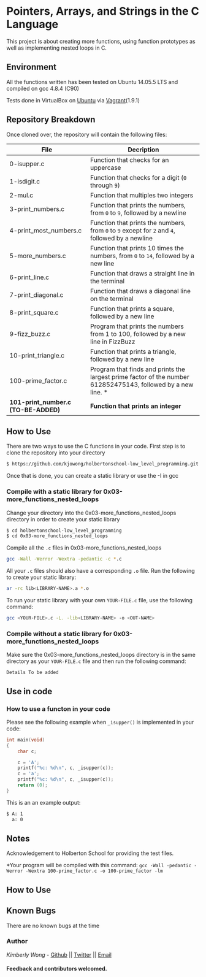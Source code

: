 # Pointers, Arrays, and Strings in the C Language

This project is about creating more functions, using function prototypes as well as implementing nested loops in C.
## Environment
All the functions written has been tested on Ubuntu 14.05.5 LTS and compiled on gcc 4.8.4 (C90)

Tests done in VirtualBox on [Ubuntu](https://atlas.hashicorp.com/ubuntu/boxes/trusty64) via [Vagrant](https://www.vagrantup.com/)(1.9.1)

## Repository Breakdown
Once cloned over, the repository will contain the following files:

|   **File**    |  **Decription**                       |
|---------------|---------------------------------------|
| 0-isupper.c | Function that checks for an uppercase |
| 1-isdigit.c  |  Function that checks for a digit (`0` through `9`) |
| 2-mul.c | Function that multiples two integers|
| 3-print_numbers.c | Function that prints the numbers, from `0` to `9`, followed by a newline |
| 4-print_most_numbers.c | Function that prints the numbers, from `0` to `9` except for `2` and `4`, followed by a newline |
| 5-more_numbers.c | Function that prints 10 times the numbers, from `0` to `14`, followed by a new line |
| 6-print_line.c | Function that draws a straight line in the terminal |
| 7-print_diagonal.c | Function that draws a diagonal line on the terminal |
| 8-print_square.c | Function that prints a square, followed by a new line|
| 9-fizz_buzz.c | Program that prints the numbers from 1 to 100, followed by a new line in FizzBuzz |
| 10-print_triangle.c | Function that prints a triangle, followed by a new line |
| 100-prime_factor.c | Program that finds and prints the largest prime factor of the number 612852475143, followed by a new line. *|
| **101-print_number.c (TO-BE-ADDED)** | **Function that prints an integer** |

## How to Use
There are two ways to use the C functions in your code.
First step is to clone the repository into your directory
```bash
$ https://github.com/kjowong/holbertonschool-low_level_programming.git
```
Once that is done, you can create a static library or use the -I in gcc

### Compile with a static library for 0x03-more_functions_nested_loops
Change your directory into the 0x03-more_functions_nested_loops directory in order to create your static library
```bash
$ cd holbertonschool-low_level_programming
$ cd 0x03-more_functions_nested_loops
```
Compile all the `.c` files in 0x03-more_functions_nested_loops
```bash
gcc -Wall -Werror -Wextra -pedantic -c *.c
```
All your `.c` files should also have a corresponding `.o` file. Run the following to create your static library:
```bash
ar -rc lib<LIBRARY-NAME>.a *.o
```
To run your static library with your own `YOUR-FILE.c` file, use the following command:
```bash
gcc <YOUR-FILE>.c -L. -lib<LIBRARY-NAME> -o <OUT-NAME>
```
### Compile without a static library for 0x03-more_functions_nested_loops
Make sure the 0x03-more_functions_nested_loops directory is in the same directory as your `YOUR-FILE.c` file and then run the following command:
```
Details To be added
```
## Use in code 
### How to use a functon in your code
Please see the following example when `_isupper()` is implemented in your code:

```C
int main(void)
{
    char c;

    c = 'A';
    printf("%c: %d\n", c, _isupper(c));
    c = 'a';
    printf("%c: %d\n", c, _isupper(c));
    return (0);
}
```
This is an an example output:
```bash
$ A: 1
  a: 0
```
## Notes
Acknowledgement to Holberton School for providing the test files.

*Your program will be compiled with this command: `gcc -Wall -pedantic -Werror -Wextra 100-prime_factor.c -o 100-prime_factor -lm`

## How to Use

## Known Bugs
There are no known bugs at the time

### Author
*Kimberly Wong* - [Github](https://github.com/kjowong) || [Twitter](https://twitter.com/kjowong) || [Email](kimberly.wong@holbertonschool.com)

#### Feedback and contributors welcomed.

